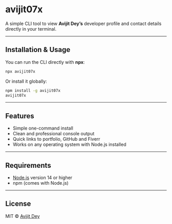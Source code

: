 # avijit07x

A simple CLI tool to view **Avijit Dey’s** developer profile and contact details directly in your terminal.

---

## Installation & Usage

You can run the CLI directly with **npx**:

```bash
npx avijit07x
```

Or install it globally:

```bash
npm install -g avijit07x
avijit07x
```

---

## Features

-   Simple one-command install
-   Clean and professional console output
-   Quick links to portfolio, GitHub and Fiverr
-   Works on any operating system with Node.js installed

---

## Requirements

-   [Node.js](https://nodejs.org/) version 14 or higher
-   npm (comes with Node.js)

---

## License

MIT © [Avijit Dey](https://avijit07x.vercel.app)
